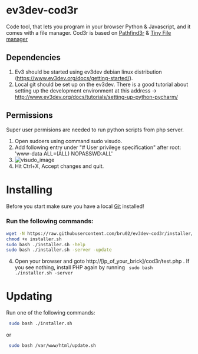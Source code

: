 # ev3dev-cod3r
Code tool, that lets you program in your browser Python & Javascript, and it comes with a file manager.
Cod3r is  based on <a href="https://github.com/okanulas/Pathfind3r">Pathfind3r</a> & <a href="https://github.com/prasathmani/tinyfilemanager">Tiny File manager</a>
## Dependencies
1. Ev3 should be started using ev3dev debian linux distribution (https://www.ev3dev.org/docs/getting-started/).
2. Local git should be set up on the ev3dev. There is a good tutorial about setting up the development environment at this address -> http://www.ev3dev.org/docs/tutorials/setting-up-python-pycharm/

## Permissions
Super user permisions are needed to run python scripts from php server.  

1. Open sudoers using command sudo visudo.
2. Add following entry under "# User privilege specification" after root: 'www-data ALL=(ALL) NOPASSWD:ALL'
3. ![visudo_image](https://github.com/okanulas/Pathfind3r/blob/master/images/visudo.png)
4. Hit Ctrl+X, Accept changes and quit.

# Installing
Before you start make sure you have a local <a href='http://www.ev3dev.org/docs/tutorials/setting-up-python-pycharm/'>Git</a> installed!

### Run the following commands:
 ```bash 
 wget -N https://raw.githubusercontent.com/bru02/ev3dev-cod3r/installer/installer.sh
 chmod +x installer.sh
 sudo bash ./installer.sh -help
 sudo bash ./installer.sh -server -update

 ```
4. Open your browser and goto http://[ip_of_your_brick]/cod3r/test.php . If you see nothing, install PHP again by running ` sudo bash ./installer.sh -server`<br>
# Updating
Run one of the following commands:
```bash
 sudo bash ./installer.sh
```
or
```bash
 sudo bash /var/www/html/update.sh
```


